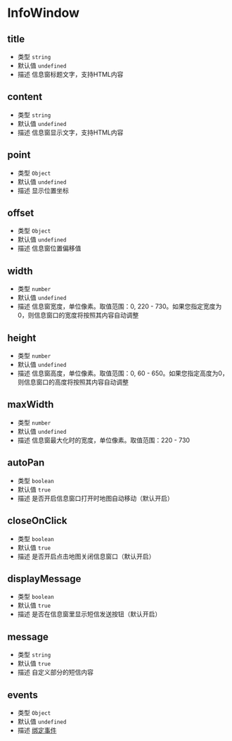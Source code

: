 # InfoWindow

## title
* 类型 `string`	
* 默认值 `undefined`
* 描述 信息窗标题文字，支持HTML内容

## content
* 类型 `string`	
* 默认值 `undefined`
* 描述 信息窗显示文字，支持HTML内容

## point
* 类型 `Object`	
* 默认值 `undefined`
* 描述 显示位置坐标

## offset
* 类型 `Object`	
* 默认值 `undefined`
* 描述 信息窗位置偏移值

## width
* 类型 `number`	
* 默认值 `undefined`
* 描述 信息窗宽度，单位像素。取值范围：0, 220 - 730。如果您指定宽度为0，则信息窗口的宽度将按照其内容自动调整

## height
* 类型 `number`	
* 默认值 `undefined`
* 描述 信息窗高度，单位像素。取值范围：0, 60 - 650。如果您指定高度为0，则信息窗口的高度将按照其内容自动调整

## maxWidth
* 类型 `number`	
* 默认值 `undefined`
* 描述 信息窗最大化时的宽度，单位像素。取值范围：220 - 730

## autoPan
* 类型 `boolean`	
* 默认值 `true`
* 描述 是否开启信息窗口打开时地图自动移动（默认开启）

## closeOnClick
* 类型 `boolean`	
* 默认值 `true`
* 描述 是否开启点击地图关闭信息窗口（默认开启）

## displayMessage
* 类型 `boolean`	
* 默认值 `true`
* 描述 是否在信息窗里显示短信发送按钮（默认开启）

## message
* 类型 `string`	
* 默认值 `true`
* 描述 自定义部分的短信内容

## events
* 类型 `Object`	
* 默认值 `undefined`
* 描述 [绑定事件](http://lbsyun.baidu.com/cms/jsapi/reference/jsapi_reference_3_0.html#a3b7)
